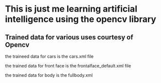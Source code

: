 <h1>This is just me learning artificial intelligence using the opencv library</h1>

<h2>Trained data for various uses courtesy of Opencv</h2>
the traineed data for cars is the cars.xml file

the trained data for front face is the frontalface_default.xml file

the trained data for body is the fullbody.xml